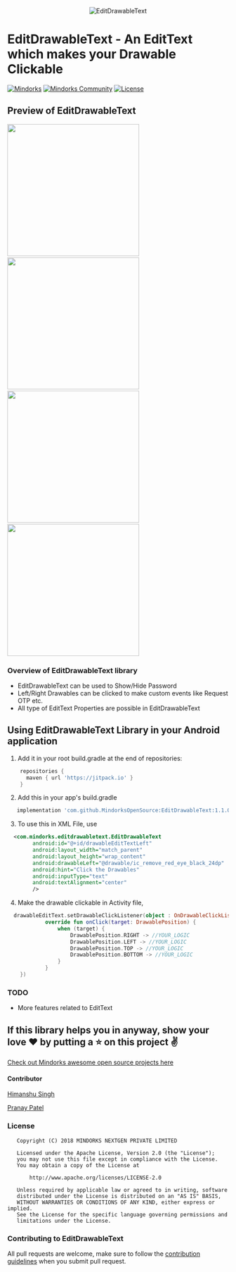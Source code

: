 <p align="center">
<img alt="EditDrawableText" src="https://github.com/MindorksOpenSource/EditDrawableText/blob/master/app/src/main/assets/EditDrawableText.png?raw=true" />
</p>

# EditDrawableText - An EditText which makes your Drawable Clickable
[![Mindorks](https://img.shields.io/badge/mindorks-opensource-blue.svg)](https://mindorks.com/open-source-projects)
[![Mindorks Community](https://img.shields.io/badge/join-community-blue.svg)](https://mindorks.com/join-community)
[![License](https://img.shields.io/badge/License-Apache%202.0-blue.svg)](https://opensource.org/licenses/Apache-2.0)

## Preview of EditDrawableText
<img src="https://github.com/MindorksOpenSource/EditDrawableText/blob/master/app/src/main/assets/sample1.jpg?raw=true" height="300em" />&nbsp;<img src="https://github.com/MindorksOpenSource/EditDrawableText/blob/master/app/src/main/assets/sample2.jpg?raw=true" height="300em" />&nbsp;<img src="https://github.com/pranaypatel512/EditDrawableText/blob/development/app/src/main/assets/sample3.png?raw=true" height="300em" />&nbsp;<img src="https://github.com/pranaypatel512/EditDrawableText/blob/development/app/src/main/assets/sample4.png?raw=true" height="300em" />


### Overview of EditDrawableText library
* EditDrawableText can be used to Show/Hide Password
* Left/Right Drawables can be clicked to make custom events like Request OTP etc.
* All type of EditText Properties are possible in EditDrawableText


## Using EditDrawableText Library in your Android application

1. Add it in your root build.gradle at the end of repositories:

```groovy
    repositories {
      maven { url 'https://jitpack.io' }
    }
```
2. Add this in your app's build.gradle

```groovy
   implementation 'com.github.MindorksOpenSource:EditDrawableText:1.1.0'
```
3. To use this in XML File, use 

```XML
  <com.mindorks.editdrawabletext.EditDrawableText
        android:id="@+id/drawableEditTextLeft"
        android:layout_width="match_parent"
        android:layout_height="wrap_content"
        android:drawableLeft="@drawable/ic_remove_red_eye_black_24dp"
        android:hint="Click the Drawables"
        android:inputType="text"
        android:textAlignment="center"
        />
```
4. Make the drawable clickable in Activity file,
```kotlin
  drawableEditText.setDrawableClickListener(object : OnDrawableClickListener {
            override fun onClick(target: DrawablePosition) {
                when (target) {
                    DrawablePosition.RIGHT -> //YOUR_LOGIC
                    DrawablePosition.LEFT -> //YOUR_LOGIC
                    DrawablePosition.TOP -> //YOUR_LOGIC
                    DrawablePosition.BOTTOM -> //YOUR_LOGIC
                }
            }      
    })

```
### TODO
* More features related to EditText

## If this library helps you in anyway, show your love :heart: by putting a :star: on this project :v:

[Check out Mindorks awesome open source projects here](https://mindorks.com/open-source-projects)


#### Contributor
[Himanshu Singh](https://github.com/hi-manshu)

[Pranay Patel](https://github.com/pranaypatel512)

### License
```
   Copyright (C) 2018 MINDORKS NEXTGEN PRIVATE LIMITED

   Licensed under the Apache License, Version 2.0 (the "License");
   you may not use this file except in compliance with the License.
   You may obtain a copy of the License at

       http://www.apache.org/licenses/LICENSE-2.0

   Unless required by applicable law or agreed to in writing, software
   distributed under the License is distributed on an "AS IS" BASIS,
   WITHOUT WARRANTIES OR CONDITIONS OF ANY KIND, either express or implied.
   See the License for the specific language governing permissions and
   limitations under the License.
```

### Contributing to EditDrawableText
All pull requests are welcome, make sure to follow the [contribution guidelines](CONTRIBUTING.md) when you submit pull request.
